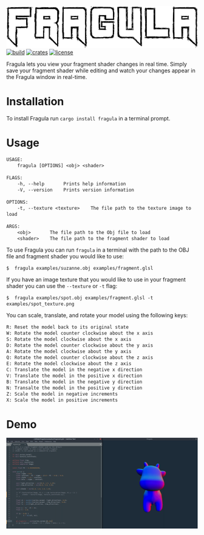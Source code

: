 ![header](header.png "Fragula")
[![build](https://img.shields.io/travis/com/mandeep/fragula?style=flat-square)](https://travis-ci.com/mandeep/fragula) [![crates](https://img.shields.io/crates/v/fragula?style=flat-square)](https://crates.io/crates/fragula) [![license](https://img.shields.io/crates/l/fragula?style=flat-square)](https://crates.io/crates/fragula)

Fragula lets you view your fragment shader changes in real time. Simply save your fragment
shader while editing and watch your changes appear in the Fragula window in real-time.

Installation
============

To install Fragula run `cargo install fragula` in a terminal prompt.

Usage
=====
```
USAGE:
    fragula [OPTIONS] <obj> <shader>

FLAGS:
    -h, --help       Prints help information
    -V, --version    Prints version information

OPTIONS:
    -t, --texture <texture>    The file path to the texture image to load

ARGS:
    <obj>       The file path to the Obj file to load
    <shader>    The file path to the fragment shader to load

```

To use Fragula you can run `fragula` in a terminal with the path to the
OBJ file and fragment shader you would like to use:

    $  fragula examples/suzanne.obj examples/fragment.glsl

If you have an image texture that you would like to use in your
fragment shader you can use the `--texture` or `-t` flag:

    $  fragula examples/spot.obj examples/fragment.glsl -t examples/spot_texture.png

You can scale, translate, and rotate your model using the following keys:

```
R: Reset the model back to its original state
W: Rotate the model counter clockwise about the x axis
S: Rotate the model clockwise about the x axis
D: Rotate the model counter clockwise about the y axis
A: Rotate the model clockwise about the y axis
Q: Rotate the model counter clockwise about the z axis
E: Rotate the model clockwise about the z axis
C: Translate the model in the negative x direction
V: Translate the model in the positive x direction
B: Translate the model in the negative y direction
N: Transalte the model in the positive y direction
Z: Scale the model in negative increments
X: Scale the model in positive increments
```

Demo
====
![demo](demo.gif)
